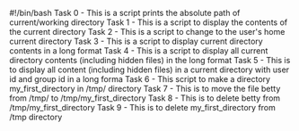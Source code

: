 #!/bin/bash
Task 0 - This is a script prints the absolute path of current/working directory
Task 1 - This is a script to display the contents of the current directory
Task 2 - This is a script to change to the user's home current directory
Task 3 - This is a script to display current directory contents in a long format
Task 4 - This is a script to display all current directory contents (including hidden files) in the long format
Task 5 - This is to display all content (including hidden files) in a current directory with user id and group id in a long forma
Task 6 - This script to make a directory my_first_directory in /tmp/ directory
Task 7 - This is to move the file betty from /tmp/ to /tmp/my_first_directory
Task 8 - This is to delete betty from /tmp/my_first_directory
Task 9 - This is to delete my_first_directory from /tmp directory
